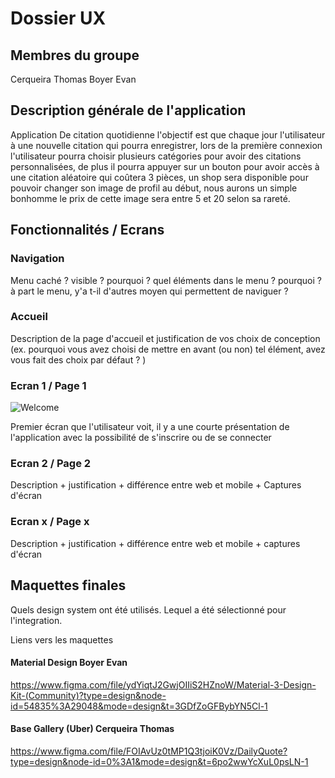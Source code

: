 # Dossier UX

## Membres du groupe
Cerqueira Thomas
Boyer Evan
## Description générale de l'application
 Application De citation quotidienne l'objectif est que chaque jour l'utilisateur à une nouvelle citation qui pourra enregistrer, lors de la première connexion l'utilisateur pourra choisir plusieurs catégories pour avoir des citations personnalisées, de plus il pourra appuyer sur un bouton pour avoir accès à une citation aléatoire qui coûtera 3 pièces, un shop sera disponible pour pouvoir changer son image de profil au début, nous aurons un simple bonhomme le prix de cette image sera entre 5 et 20 selon sa rareté.
## Fonctionnalités / Ecrans
### Navigation
Menu caché ? visible ? pourquoi ? quel éléments dans le menu ? pourquoi ? à part le menu, y'a t-il d'autres moyen qui permettent de naviguer ? 
### Accueil
Description de la page d'accueil et justification de vos choix de conception (ex. pourquoi vous avez choisi de mettre en avant (ou non) tel élément, avez vous fait des choix par défaut ?  )

### Ecran 1 / Page 1
![Welcome](https://github.com/mmicastres/sae401-cerqueira_thomas-boyer_evan/assets/150169319/e14677d7-1592-4ea5-bdcc-2f50badef09f)

Premier écran que l'utilisateur voit, il y a une courte présentation de l'application avec la possibilité de s'inscrire ou de se connecter
### Ecran 2 / Page 2
Description + justification + différence entre web et mobile + Captures d'écran

### Ecran x / Page x
Description + justification + différence entre web et mobile + captures d'écran

## Maquettes finales
Quels design system ont été utilisés. Lequel a été sélectionné pour l'integration.

Liens vers les maquettes 

#### Material Design Boyer Evan
https://www.figma.com/file/ydYiqtJ2GwjOIIiS2HZnoW/Material-3-Design-Kit-(Community)?type=design&node-id=54835%3A29048&mode=design&t=3GDfZoGFBybYN5Cl-1

#### Base Gallery (Uber) Cerqueira Thomas
https://www.figma.com/file/FOIAvUz0tMP1Q3tjoiK0Vz/DailyQuote?type=design&node-id=0%3A1&mode=design&t=6po2wwYcXuL0psLN-1
